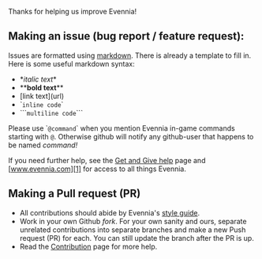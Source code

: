 Thanks for helping us improve Evennia! 

## Making an issue (bug report / feature request):

Issues are formatted using [markdown][7]. There is already a
template to fill in. Here is some useful markdown syntax:

   - \**italic text*\* 
   - \*\***bold text**\*\* 
   - \[link text\]\(url\)
   - \``inline code`\` 
   - \`\`\````multiline code```\`\`\`

Please use \``@command`\` when you mention Evennia in-game commands
starting with `@`. Otherwise github will notify any github-user that
happens to be named *command!*

If you need further help, see the [Get and Give help][4] page and
[www.evennia.com][1] for access to all things Evennia.

## Making a Pull request (PR)

- All contributions should abide by Evennia's [style guide](https://github.com/evennia/evennia/blob/master/CODING_STYLE.md).
- Work in your own Github *fork*. For your own sanity and ours, separate unrelated contributions into separate branches and make a new Push request (PR) for each. You can still update the branch after the PR is up. 
- Read the [Contribution][3] page for more help.

[1]: http://www.evennia.com
[2]: https://github.com/evennia/evennia/wiki
[3]: https://github.com/evennia/evennia/wiki/Contributing
[4]: https://github.com/evennia/evennia/wiki/how%20to%20get%20and%20give%20help
[5]: https://groups.google.com/forum/#!forum/evennia
[6]: http://webchat.freenode.net/?channels=evennia&uio=MT1mYWxzZSY5PXRydWUmMTE9MTk1JjEyPXRydWUbb
[7]: https://help.github.com/articles/basic-writing-and-formatting-syntax/

